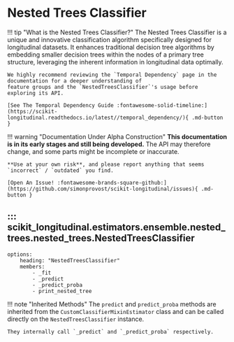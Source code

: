 # Nested Trees Classifier

!!! tip "What is the Nested Trees Classifier?"
    The Nested Trees Classifier is a unique and innovative classification algorithm specifically designed for 
    longitudinal datasets. It enhances traditional decision tree algorithms by embedding smaller decision trees within
    the nodes of a primary tree structure, leveraging the inherent information in longitudinal data optimally.

    We highly recommend reviewing the `Temporal Dependency` page in the documentation for a deeper understanding of 
    feature groups and the `NestedTreesClassifier`'s usage before exploring its API.

    [See The Temporal Dependency Guide :fontawesome-solid-timeline:](https://scikit-longitudinal.readthedocs.io/latest//temporal_dependency/){ .md-button }

!!! warning "Documentation Under Alpha Construction"
    **This documentation is in its early stages and still being developed.** The API may therefore change, and some parts might be incomplete or inaccurate.

    **Use at your own risk**, and please report anything that seems `incorrect` / `outdated` you find.

    [Open An Issue! :fontawesome-brands-square-github:](https://github.com/simonprovost/scikit-longitudinal/issues){ .md-button }

## ::: scikit_longitudinal.estimators.ensemble.nested_trees.nested_trees.NestedTreesClassifier
    options:
        heading: "NestedTreesClassifier"
        members:
            - _fit
            - _predict
            - _predict_proba
            - print_nested_tree

!!! note "Inherited Methods"
    The `predict` and `predict_proba` methods are inherited from the `CustomClassifierMixinEstimator` 
    class and can be called directly on the `NestedTreesClassifier` instance. 

    They internally call `_predict` and `_predict_proba` respectively.